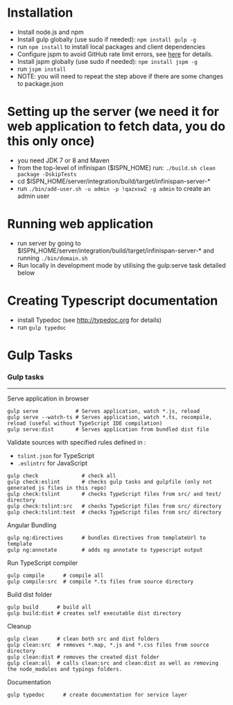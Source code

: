 # Installation

- Install node.js and npm
- Install gulp globally (use sudo if needed): `npm install gulp -g`
- run `npm install` to install local packages and client dependencies
- Configure jspm to avoid GitHub rate limit errors, see [here](https://stackoverflow.com/questions/30995040/jspm-saying-github-rate-limit-reached-how-to-fix) for details.
- Install jspm globally (use sudo if needed): `npm install jspm -g`
- run `jspm install` 
- NOTE: you will need to repeat the step above if there are some changes to package.json

# Setting up the server (we need it for web application to fetch data, you do this only once)
- you need JDK 7 or 8 and Maven
- from the top-level of infinispan ($ISPN_HOME) run: `./build.sh clean package -DskipTests`
- cd $ISPN_HOME/server/integration/build/target/infinispan-server-*
- run `./bin/add-user.sh -u admin -p !qazxsw2 -g admin` to create an admin user

#  Running web application
- run server by going to $ISPN_HOME/server/integration/build/target/infinispan-server-* and running `./bin/domain.sh`
- Run locally in development mode by utilising the gulp:serve task detailed below

# Creating Typescript documentation
- install Typedoc (see http://typedoc.org for details)
- run `gulp typedoc`

# Gulp Tasks

### Gulp tasks
-------
Serve application in browser
```
gulp serve            # Serves application, watch *.js, reload
gulp serve --watch-ts # Serves application, watch *.ts, recompile, reload (useful without TypeScript IDE compilation)
gulp serve:dist       # Serves application from bundled dist file
```

Validate sources with specified rules defined in :
* `tslint.json` for TypeScript
* `.eslintrc` for JavaScript
```
gulp check              # check all
gulp check:eslint       # checks gulp tasks and gulpfile (only not generated js files in this repo)
gulp check:tslint       # checks TypeScript files from src/ and test/ directory
gulp check:tslint:src   # checks TypeScript files from src/ directory
gulp check:tslint:test  # checks TypeScript files from src/ directory
```

Angular Bundling
```
gulp ng:directives      # bundles directives from templateUrl to template
gulp ng:annotate        # adds ng annotate to typescript output
```

Run TypeScript compiler
```
gulp compile      # compile all
gulp compile:src  # compile *.ts files from source directory
```

Build dist folder
```
gulp build      # build all
gulp build:dist # creates self executable dist directory
```

Cleanup
```
gulp clean      # clean both src and dist folders
gulp clean:src  # removes *.map, *.js and *.css files from source directory
gulp clean:dist # removes the created dist folder
gulp clean:all  # calls clean:src and clean:dist as well as removing the node_modules and typings folders.
```

Documentation
```
gulp typedoc      # create documentation for service layer
```

